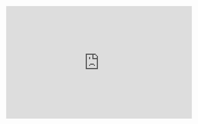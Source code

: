 <iframe width="540" height="305" src="https://6fab55eb.sibforms.com/serve/MUIEAKt7ZzMTbMtYSP-nYNWOLqA9wwasLvRCo_RmG6zqv3zRTV34J4vjILplu3Ktun7ehoVmIglqVTtCE2sGFF5qX8q-b4FZKPqnQoNLtrkZcab_ob4WEaOrJd_uo46bY5yV1Zx3kZ_HF3sGp8cRyKOmc0Z776988ugag_pKbpTalGcSrDyNIS5slwaTcpV23VjLTcemafY4QIJl" frameborder="0" scrolling="auto" allowfullscreen style="display: block;margin-left: auto;margin-right: auto;max-width: 100%;"></iframe>
